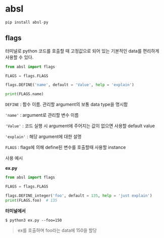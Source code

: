 # absl

```python
pip install absl-py
```





## flags

터미널로 python 코드를 호출할 때 고정값으로 되어 있는 기본적인 data를 편리하게 사용할 수 있다.

```python
from absl import flags

FLAGS = flags.FLAGS

flags.DEFINE('name', default = 'Value', help = 'explain')

print(FLAGS.name)
```

`DEFINE` : 함수 이름. 관리할 argument의 보통 data type을 명시함

`'name'` : argument로 관리할 변수 이름

`'Value'` : 코드 실행 시 argument에 주어지는 값이 없으면 사용할 default value

`'explain'` : 해당 argument에 대한 설명

`FLAGS` : flags에 의해 define된 변수를 호출할때 사용할 instance



사용 예시

**ex.py**

```python
from absl import flags

FLAGS = flags.FLAGS

flags.DEFINE_integer('foo', default = 135, help = 'just explain')
print(FLAGS.foo)  # 135
```



**터미널에서**

```
$ python3 ex.py --foo=150 
```

> ex를 호출하며 foo라는 data에 150을 할당



